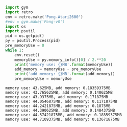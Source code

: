 ```python
import gym
import retro
env = retro.make('Pong-Atari2600')
#env = gym.make('Pong-v0')
import os
import psutil
pid = os.getpid()
py = psutil.Process(pid)
pre_memoryUse = 0
while 1:
    env.reset()
    memoryUse = py.memory_info()[0] / 2.**20
    print('memory use: {}MB'.format(memoryUse))
    add_memory = memoryUse - pre_memoryUse
    print('add memory: {}MB'.format(add_memory))
    pre_memoryUse = memoryUse
```

    memory use: 43.625MB, add memory: 0.18359375MB
    memory use: 43.765625MB, add memory: 0.140625MB
    memory use: 43.9375MB, add memory: 0.171875MB
    memory use: 44.0546875MB, add memory: 0.1171875MB
    memory use: 44.2421875MB, add memory: 0.1875MB
    memory use: 44.390625MB, add memory: 0.1484375MB
    memory use: 44.57421875MB, add memory: 0.18359375MB
    memory use: 44.7109375MB, add memory: 0.13671875MB
